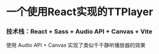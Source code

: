# 一个使用React实现的TTPlayer

### 技术栈：React + Sass + Audio API + Canvas + Vite 

使用 Audio API + Canvas 实现了类似千千静听播放器的效果